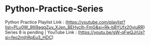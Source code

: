 # Python-Practice-Series
Python Practice Playlist Link : (https://youtube.com/playlist?list=PLu0W_9lII9agqZuv_XJen_BEHycIh-FmG&si=Rk-bBYUfx20yjuRR)
Series 8 is pending | YouTube Link : (https://youtu.be/gW-qFwQJrUs?si=feo2mjhRpEu3_HDC)
